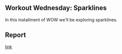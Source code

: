 ## Workout Wednesday: Sparklines
In this installment of WOW we'll be exploring sparklines.

## Report
[link](https://app.powerbi.com/view?r=eyJrIjoiNmUxY2IyNzgtNWE3My00Mzg1LWFkYmYtOGZiMzMwYTA4YmJmIiwidCI6IjEwMmY4MzcyLTBlMWUtNDFhMy04ZWU4LTZhOTQ5NzAyZjcxNCJ9)